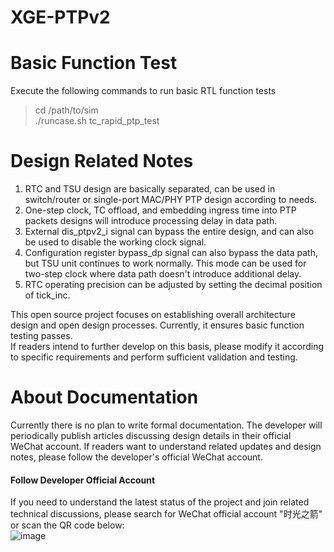 # XGE-PTPv2

# Basic Function Test
Execute the following commands to run basic RTL function tests<br>
>cd /path/to/sim<br>
>./runcase.sh tc_rapid_ptp_test<br>

# Design Related Notes
1. RTC and TSU design are basically separated, can be used in switch/router or single-port MAC/PHY PTP design according to needs.
2. One-step clock, TC offload, and embedding ingress time into PTP packets designs will introduce processing delay in data path.
3. External dis_ptpv2_i signal can bypass the entire design, and can also be used to disable the working clock signal.
4. Configuration register bypass_dp signal can also bypass the data path, but TSU unit continues to work normally. This mode can be used for two-step clock where data path doesn't introduce additional delay.
5. RTC operating precision can be adjusted by setting the decimal position of tick_inc.

This open source project focuses on establishing overall architecture design and open design processes. Currently, it ensures basic function testing passes.<br>
If readers intend to further develop on this basis, please modify it according to specific requirements and perform sufficient validation and testing.<br>

# About Documentation
Currently there is no plan to write formal documentation. The developer will periodically publish articles discussing design details in their official WeChat account.
If readers want to understand related updates and design notes, please follow the developer's official WeChat account.

#### Follow Developer Official Account
If you need to understand the latest status of the project and join related technical discussions, please search for WeChat official account "时光之箭" or scan the QR code below:<br>
![image](https://open.weixin.qq.com/qr/code?username=Arrow-of-Time-zd "时光之箭")